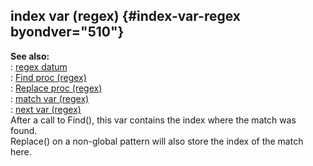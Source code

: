 ## index var (regex) {#index-var-regex byondver="510"}    
**See also:**    
:   [regex datum](/regex)    
:   [Find proc (regex)](/regex/proc/Find)    
:   [Replace proc (regex)](/regex/proc/Replace)    
:   [match var (regex)](/regex/var/match)    
:   [next var (regex)](/regex/var/next)    
After a call to Find(), this var contains the index where the match was    
found.    
Replace() on a non-global pattern will also store the index of the match    
here.  